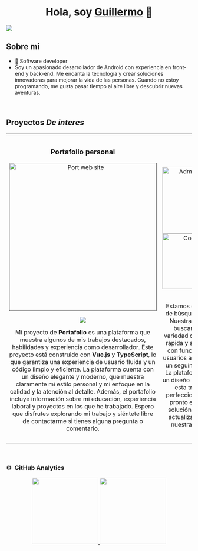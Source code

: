 <div align="center">
<h1 align="center">Hola, soy <a href="https://aristi.dev">Guillermo</a> 👋</h1>
</div>
<img src="https://firebasestorage.googleapis.com/v0/b/portfoliome-17ec8.appspot.com/o/Developer.png?alt=media&token=2998af1e-291c-4964-b70d-72e7a1a094c5">

## Sobre mi

- 📲 Software developer
- Soy un apasionado desarrollador de Android con experiencia en front-end y back-end. Me encanta la tecnología y crear soluciones innovadoras para mejorar la vida de las personas. Cuando no estoy programando, me gusta pasar tiempo al aire libre y descubrir nuevas aventuras.
<br>

## Proyectos *De interes*
<table>
<tr>
<td width="50%">
<h3 align="center">Portafolio personal</h3>
<div align="center">
<a href=""https://g-sam.netlify.app/" target="_blank"><img src="https://firebasestorage.googleapis.com/v0/b/portfoliome-17ec8.appspot.com/o/portWebSite.jpeg?alt=media&token=a611a063-724e-418d-a13d-ea9937482c11" width="400" alt="Port web site"></a>
<p>
<a href="https://github.com/GuillermoSamboni/Portafolio" target="_blank">
<img src="https://img.shields.io/badge/CÓDIGO-ff9?style=for-the-badge&logo=github&logoColor=black">
</a>
</a>
</p>
<p>
Mi proyecto de <strong>Portafolio</strong> es una plataforma que muestra algunos de mis trabajos destacados, habilidades y experiencia como desarrollador. Este proyecto está construido con <strong>Vue.js</strong> y <strong>TypeScript</strong>, lo que garantiza una experiencia de usuario fluida y un código limpio y eficiente. La plataforma cuenta con un diseño elegante y moderno, que muestra claramente mi estilo personal y mi enfoque en la calidad y la atención al detalle. Además, el portafolio incluye información sobre mi educación, experiencia laboral y proyectos en los que he trabajado. Espero que disfrutes explorando mi trabajo y siéntete libre de contactarme si tienes alguna pregunta o comentario.
</div>
                                                                                      
</td>

<td width="50%">
<br>
<h3 align="center">JobFinder</h3>
<div align="center">                                       
<a href="https://github.com/GuillermoSamboni/FireApp" target="_blank">
<div style="display:flex;">
<img src="https://firebasestorage.googleapis.com/v0/b/portfoliome-17ec8.appspot.com/o/admin_samsung-galaxys20-pink-portrait.png?alt=media&token=efdcc616-42b9-4daf-b90f-1e171d17d79f" width="180" alt="Admin control"></a>
<img src="https://firebasestorage.googleapis.com/v0/b/portfoliome-17ec8.appspot.com/o/company_samsung-galaxys20-pink-portrait.png?alt=media&token=079ce350-ced4-497b-ba5e-3cabcb5b5e9f" width="180" alt="Company control"></a>
</div>
<div style="display:flex;">
<img src="https://firebasestorage.googleapis.com/v0/b/portfoliome-17ec8.appspot.com/o/comments_samsung-galaxys20-pink-portrait.png?alt=media&token=6418c2df-4683-41d8-9771-170864ab75d5" width="180" height="150" alt="Comments"></a>
</div>

<br>
<p>
<!--<a href="https://github.com/ArisGuimera/SimpleAndroidMVVM" target="_blank">
<img src="https://img.shields.io/badge/C%C3%93DIGO-80ffaa?style=for-the-badge&logo=github&logoColor=black">-->
</a>
</a>
</p>
</p>
Estamos desarrollando una nueva plataforma de búsqueda de <strong>EMPLEO</strong> llamada <strong>JobFinder</strong>. Nuestra aplicación permitirá a los usuarios buscar ofertas de trabajo en una amplia variedad de sectores y aplicar a ellas de forma rápida y sencilla. Además, <strong>JobFinder</strong> contará con funciones intuitivas que permitirán a los usuarios administrar sus aplicaciones y realizar un seguimiento del estado de sus solicitudes. La plataforma será fácil de usar y contará con un diseño moderno y elegante. Actualmente, se esta trabajando duro para desarrollar y perfeccionar las funciones de la aplicación, y pronto estará listos para presentar nuestra solución al público. Mantente al tanto de las actualizaciones y ¡pronto podrás descargar nuestra aplicación y encontrar tu próximo empleo!
</p>
</div>
</td>                                                          
</table>
</div>
<br>

### ⚙️ &nbsp;GitHub Analytics

<p align="center">
<a href="https://github.com/GuillermoSamboni">
  <img height="180em" src="https://github-readme-stats-eight-theta.vercel.app/api?username=GuillermoSamboni&show_icons=true&theme=algolia&include_all_commits=true&count_private=true"/>
  <img height="180em" src="https://github-readme-stats-eight-theta.vercel.app/api/top-langs/?username=GuillermoSamboni&layout=compact&langs_count=8&theme=algolia"/>
</a>
</p>
